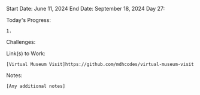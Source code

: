 Start Date: June 11, 2024
End Date: September 18, 2024
Day 27: 

Today's Progress:

    1.



Challenges:

    

Link(s) to Work:

    [Virtual Museum Visit]https://github.com/mdhcodes/virtual-museum-visit

Notes:

    [Any additional notes]